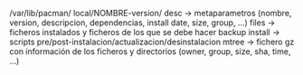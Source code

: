 /var/lib/pacman/
  local/NOMBRE-version/
    desc -> metaparametros (nombre, version, descripcion, dependencias, install date, size, group, ...)
    files -> ficheros instalados y ficheros de los que se debe hacer backup
    install -> scripts pre/post-instalacion/actualizacion/desinstalacion
    mtree -> fichero gz con información de los ficheros y directorios (owner, group, size, sha, time, ...)
